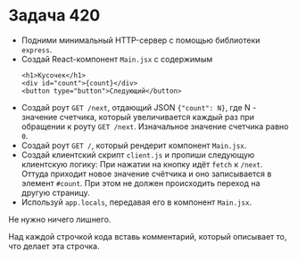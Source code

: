# Задача 420

* Подними минимальный HTTP-сервер с помощью библиотеки `express`.
* Создай React-компонент `Main.jsx` с содержимым
  ```
  <h1>Кусочек</h1>
  <div id="count">{count}</div>
  <button type="button">Следующий</button>
  ```
* Создай роут `GET /next`, отдающий JSON `{"count": N}`, где N - значение счетчика,
  который увеличивается каждый раз при обращении к роуту `GET /next`.
  Изначальное значение счетчика равно `0`.
* Создай роут `GET /`, который рендерит компонент `Main.jsx`.
* Создай клиентский скрипт `client.js` и пропиши следующую клиентскую логику:
  При нажатии на кнопку идёт `fetch` к `/next`. Оттуда приходит новое значение
  счётчика и оно записывается в элемент `#count`.
  При этом не должен происходить переход на другую страницу.
* Используй `app.locals`, передавая его в компонент `Main.jsx`.

Не нужно ничего лишнего.

Над каждой строчкой кода вставь комментарий, который описывает то, что делает эта строчка.
